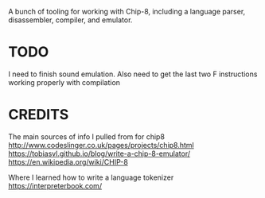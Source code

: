 A bunch of tooling for working with Chip-8, including a language parser, disassembler, compiler, and emulator.

# TODO

I need to finish sound emulation. Also need to get the last two F instructions working properly with compilation

# CREDITS

The main sources of info I pulled from for chip8  
http://www.codeslinger.co.uk/pages/projects/chip8.html  
https://tobiasvl.github.io/blog/write-a-chip-8-emulator/  
https://en.wikipedia.org/wiki/CHIP-8

Where I learned how to write a language tokenizer  
https://interpreterbook.com/
